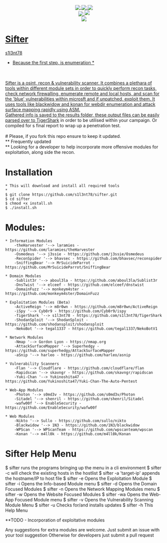 <p align="center">
 <img src="https://github.com/s1l3nt78/sifter/blob/master/.vs/sifter.png" alt="" />
</p>

<p align="center">
  <a href="#"><img align="center" src="https://img.shields.io/github/issues/s1l3nt78/sifter"</a>
  <a href="#"><img align="center" src="https://img.shields.io/github/forks/s1l3nt78/sifter"</a>
  <a href="#"><img align="center" src="https://img.shields.io/github/stars/s1l3nt78/sifter"</a>
<br>
  <a href="#"><img align="center" src="https://img.shields.io/badge/Version-2.2-yellow"</a>
  <a href="#"><img align="centre" src="https://img.shields.io/badge/Build-Ruby-red"</a>
<br>
	 <a href="#"><img align="center" src="https://img.shields.io/badge/Author-s1l3nt78-yellowgreen"</a>
</p>

# Sifter
s1l3nt78
<br>
* Because the first step, is enumeration *
<br>
<br>
Sifter is a osint, recon & vulnerability scanner. It combines a plethara of tools within different module sets in order to quickly perform recon tasks, check network firewalling, enumerate remote and local hosts, and scan for the 'blue' vulnerabilities within microsft and if unpatched, exploit them.  It uses tools like blackwidow and konan for webdir enumeration and attack surface mapping rapidly using ASM.
<br>
Gathered info is saved to the results folder, these output files can be easily parsed over to <a href="https://github.com/s1l3nt78/TigerShark">TigerShark</a> in order to be utilised within your campaign. Or compiled for s final report to wrap up a penetration test.
<br>
<br>
# Please, if you fork this repo ensure to keep it updated.
<br>
	** Frequently updated
	<br>
	** Looking for a developer to help incorporate more offensive modules for exploitation, along side the recon.
	<br>

# Installation

	* This will download and install all required tools
	*
	$ git clone https://github.com/s1l3nt78/sifter.git
	$ cd sifter
	$ chmod +x install.sh
	$ ./install.sh

# Modules:
	* Information Modules
		-theHarvester '--> laramies - https://github.com/laramies/theHarvester
		-Osmedeus '--> j3ssie - https://github.com/j3ssie/Osmedeus
		-ReconSpider '--> bhavsec - https://github.com/bhavsec/reconspider
		-SniffingBear '--> MrSuicideParrot - https://github.com/MrSuicideParrot/SniffingBear

	* Domain Modules
		-Sublist3r '--> aboul3la - https://github.com/aboul3la/Sublist3r
		-DnsTwist '--> elceef - https://github.com/elceef/dnstwist
		-DomainFuzz '--> monkeym4ster - https://github.com/monkeym4ster/DomainFuzz

	* Exploitation Modules (Beta)
		-ActiveReign '--> m8r0wn - https://github.com/m8r0wn/ActiveReign
		-iSpy '--> Cyb0r9 - https://github.com/Cyb0r9/ispy
		-TigerShark '--> s1l3nt78 - https://github.com/s1l3nt78/TigerShark
		-ShodanSploit '--> ShodanSploit - https://github.com/shodansploit/shodansploit
		-NekoBot '--> tegal1337 - https://github.com/tegal1337/NekoBotV1

	* Network Modules
		-Nmap '--> Gordon Lyon - https://nmap.org
		-AttackSurfaceMapper '--> Superhedgy - https://github.com/superhedgy/AttackSurfaceMapper
		-aSnip '--> harleo - https://github.com/harleo/asnip

	* Vulnerability Scanners
		-Flan '--> Cloudflare - https://github.com/cloudflare/flan
		-Rapidscan '--> skavngr - https://github.com/skavngr/rapidscan
		-Yuki-Chan '--> Yukinoshita47 - https://github.com/Yukinoshita47/Yuki-Chan-The-Auto-Pentest

	* Web-App Modules
		-Photon '--> s0md3v - https://github.com/s0md3v/Photon
		-Sitadel '--> shenril - https://github.com/shenril/Sitadel
		-wafw00f '--> EnableSecurity - https://github.com/EnableSecurity/wafw00f

	* Web Modules
		-Nikto '--> Sullo - https://github.com/sullo/nikto
		-Blackwidow '--> 1N3 - https://github.com/1N3/blackwidow
		-WPScan '--> WPScanTeam - https://github.com/wpscanteam/wpscan
		-Konan '--> m4ll0k - https://github.com/m4ll0k/Konan


# Sifter Help Menu

  $ sifter	runs the programs bringing up the menu in a cli environment
  $ sifter	-c will check the existing hosts in the hostlist
  $ sifter	-a 'target-ip' appends the hostname/IP to host file
  $ sifter	-e Opens the Exploitation Module
  $ sifter	-i Opens the Info-based Module menu
  $ sifter 	-d Opens the Domain Focused Modules
  $ sifter 	-n Opens the Network Mapping Modules menu
  $ sifter	-w Opens the Website Focused Modules
  $ sifter	-wa Opens the Web-App Focused Module menu
  $ sifter	-v Opens the Vulnerability Scanning Module Menu
  $ sifter	-u Checks for/and installs updates
  $ sifter	-h This Help Menu

**TODO
	- Incorporation of exploitative modules

Any suggestions for extra modules are welcome.
Just submit an issue with your tool suggestion
Otherwise for developers just submit a pull request

